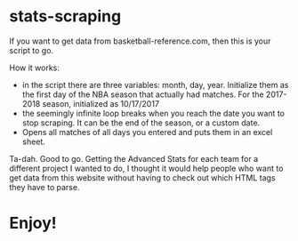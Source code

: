 # stats-scraping

If you want to get data from basketball-reference.com, then this is your script to go.

How it works:
* in the script there are three variables: month, day, year. Initialize them as the first day of the NBA season that actually had matches. For the 2017-2018 season, initialized as 10/17/2017
* the seemingly infinite loop breaks when you reach the date you want to stop scraping. It can be the end of the season, or a custom date.
* Opens all matches of all days you entered and puts them in an excel sheet.

Ta-dah. Good to go. Getting the Advanced Stats for each team for a different project I wanted to do, I thought it would help people who want to get data from this website
without having to check out which HTML tags they have to parse.

# Enjoy!
